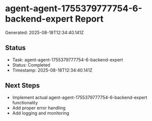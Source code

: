 # agent-agent-1755379777754-6-backend-expert Report

Generated: 2025-08-18T12:34:40.141Z

## Status
- Task: agent-agent-1755379777754-6-backend-expert
- Status: Completed
- Timestamp: 2025-08-18T12:34:40.141Z

## Next Steps
- Implement actual agent-agent-1755379777754-6-backend-expert functionality
- Add proper error handling
- Add logging and monitoring
